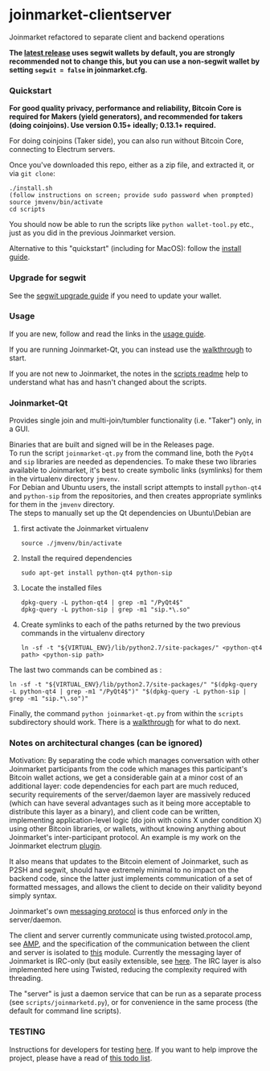 # joinmarket-clientserver

Joinmarket refactored to separate client and backend operations

**The [latest release](https://github.com/Joinmarket-Org/joinmarket-clientserver/releases) uses segwit wallets by default,
you are strongly recommended not to change this, but you can use a non-segwit wallet by setting `segwit = false` in joinmarket.cfg.**

### Quickstart

**For good quality privacy, performance and reliability, Bitcoin Core is required for Makers (yield generators), and recommended for takers (doing coinjoins). Use version 0.15+ ideally; 0.13.1+ required.**

For doing coinjoins (Taker side), you can also run without Bitcoin Core, connecting to Electrum servers.

Once you've downloaded this repo, either as a zip file, and extracted it, or via `git clone`:

    ./install.sh
    (follow instructions on screen; provide sudo password when prompted)
    source jmvenv/bin/activate
    cd scripts

You should now be able to run the scripts like `python wallet-tool.py` etc., just as you did in the previous Joinmarket version.

Alternative to this "quickstart" (including for MacOS): follow the [install guide](docs/INSTALL.md).

### Upgrade for segwit

See the [segwit upgrade guide](docs/SEGWIT-UPGRADE.md) if you need to update your wallet.

### Usage

If you are new, follow and read the links in the [usage guide](docs/USAGE.md).

If you are running Joinmarket-Qt, you can instead use the [walkthrough](docs/JOINMARKET-QT-GUIDE.md) to start.

If you are not new to Joinmarket, the notes in the [scripts readme](scripts/README.md) help to understand what has and hasn't changed about the scripts.

### Joinmarket-Qt

Provides single join and multi-join/tumbler functionality (i.e. "Taker") only, in a GUI.

Binaries that are built and signed will be in the Releases page.  
To run the script `joinmarket-qt.py` from the command line, both the `PyQt4` and `sip` libraries are needed as dependencies. To make these two libraries available to Joinmarket, it's best to create symbolic links (symlinks) for them in the virtualenv directory `jmvenv`.  
For Debian and Ubuntu users, the install script attempts to install `python-qt4` and `python-sip` from the repositories, and then creates appropriate symlinks for them in the `jmvenv` directory.  
The steps to manually set up the Qt dependencies on Ubuntu\Debian are

1. first activate the Joinmarket virtualenv
    ```
    source ./jmvenv/bin/activate
    ```
2. Install the required dependencies
    ```
    sudo apt-get install python-qt4 python-sip
    ```
3. Locate the installed files
    ```
    dpkg-query -L python-qt4 | grep -m1 "/PyQt4$"
    dpkg-query -L python-sip | grep -m1 "sip.*\.so"
    ```
4. Create symlinks to each of the paths returned by the two previous commands in the virtualenv directory
    ```
    ln -sf -t "${VIRTUAL_ENV}/lib/python2.7/site-packages/" <python-qt4 path> <python-sip path>
    ```

The last two commands can be combined as :
```
ln -sf -t "${VIRTUAL_ENV}/lib/python2.7/site-packages/" "$(dpkg-query -L python-qt4 | grep -m1 "/PyQt4$")" "$(dpkg-query -L python-sip | grep -m1 "sip.*\.so")"
```

Finally, the command `python joinmarket-qt.py` from within the `scripts` subdirectory should work. There is a [walkthrough](docs/JOINMARKET-QT-GUIDE.md) for what to do next.

### Notes on architectural changes (can be ignored)

Motivation: By separating the code which manages conversation with other
Joinmarket participants from the code which manages this participant's Bitcoin
wallet actions, we get a considerable gain at a minor cost of an additional layer:
code dependencies for each part are much reduced, security requirements of the 
server/daemon layer are massively reduced (which can have several advantages such as
it being more acceptable to distribute this layer as a binary), and client code
can be written, implementing application-level logic (do join with coins X under condition X)
using other Bitcoin libraries, or wallets, without knowing anything about
Joinmarket's inter-participant protocol. An example is my work on the Joinmarket
electrum [plugin](https://github.com/AdamISZ/electrum-joinmarket-plugin).

It also
means that updates to the Bitcoin element of Joinmarket, such as P2SH and segwit, should
have extremely minimal to no impact on the backend code, since the latter just implements
communication of a set of formatted messages, and allows the client to decide on
their validity beyond simply syntax.

Joinmarket's own [messaging protocol](https://github.com/JoinMarket-Org/JoinMarket-Docs/blob/master/Joinmarket-messaging-protocol.md) is thus enforced *only* in the server/daemon.

The client and server currently communicate using twisted.protocol.amp, see
[AMP](https://amp-protocol.net/),
and the specification of the communication between the client and server is isolated to
[this](https://github.com/AdamISZ/joinmarket-clientserver/blob/master/jmbase/jmbase/commands.py) module.
Currently the messaging layer of Joinmarket is IRC-only (but easily extensible, see [here](https://github.com/JoinMarket-Org/joinmarket/issues/650).
The IRC layer is also implemented here using Twisted, reducing the complexity required with threading.

The "server" is just a daemon service that can be run as a separate process (see `scripts/joinmarketd.py`), or for convenience in the same process (the default for command line scripts).

### TESTING

Instructions for developers for testing [here](docs/TESTING.md). If you want to help improve the project, please have a read of [this todo list](docs/TODO.md).
